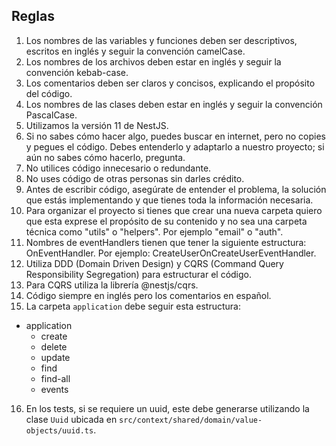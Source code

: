 ## Reglas

1. Los nombres de las variables y funciones deben ser descriptivos, escritos en inglés y seguir la convención camelCase.
2. Los nombres de los archivos deben estar en inglés y seguir la convención kebab-case.
3. Los comentarios deben ser claros y concisos, explicando el propósito del código.
4. Los nombres de las clases deben estar en inglés y seguir la convención PascalCase.
5. Utilizamos la versión 11 de NestJS.
6. Si no sabes cómo hacer algo, puedes buscar en internet, pero no copies y pegues el código. Debes entenderlo y adaptarlo a nuestro proyecto; si aún no sabes cómo hacerlo, pregunta.
7. No utilices código innecesario o redundante.
8. No uses código de otras personas sin darles crédito.
9. Antes de escribir código, asegúrate de entender el problema, la solución que estás implementando y que tienes toda la información necesaria.
10. Para organizar el proyecto si tienes que crear una nueva carpeta quiero que esta exprese el propósito de su contenido y no sea una carpeta técnica como "utils" o "helpers". Por ejemplo "email" o "auth".
11. Nombres de eventHandlers tienen que tener la siguiente estructura: <newAction>On<oldAction>EventHandler. Por ejemplo: CreateUserOnCreateUserEventHandler.
12. Utiliza DDD (Domain Driven Design) y CQRS (Command Query Responsibility Segregation) para estructurar el código.
13. Para CQRS utiliza la librería @nestjs/cqrs.  
14. Código siempre en inglés pero los comentarios en español.
15. La carpeta `application` debe seguir esta estructura:  
  - application  
    - create  
    - delete  
    - update  
    - find  
    - find-all  
    - events  
16. En los tests, si se requiere un uuid, este debe generarse utilizando la clase `Uuid` ubicada en `src/context/shared/domain/value-objects/uuid.ts`.
